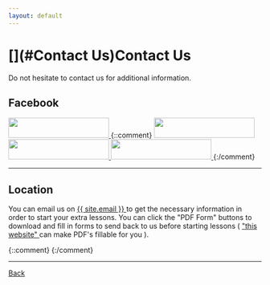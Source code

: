 ```yaml
---
layout: default
---
```


# [](#Contact Us)Contact Us
Do not hesitate to contact us for additional information.

## [](#Facebook)Facebook
<a href="https://www.facebook.com/Extra-Lessons-1542562155783455/"> <img src="https://cdn.jsdelivr.net/gh/HelloBeastie/HelloBeastie.github.io@master/_includes/facebook_g.svg"  width="200" height="40"> </a>
{::comment}
<a href="https://github.com"> <img src="https://cdn.jsdelivr.net/gh/HelloBeastie/HelloBeastie.github.io@master/_includes/github_g.svg"  width="200" height="40"> </a> 
<a href="https://www.instagram.com"> <img src="https://cdn.jsdelivr.net/gh/HelloBeastie/HelloBeastie.github.io@master/_includes/instagram_g.svg"  width="200" height="40"> </a> 
<a href="https://twitter.com"> <img src="https://cdn.jsdelivr.net/gh/HelloBeastie/HelloBeastie.github.io@master/_includes/twitter_g.svg"  width="200" height="40"> </a>
{:/comment}

* * *
## [](#Location)Location

You can email us on <a href="mailto:{{ site.email }}"> {{ site.email }} </a> to get the necessary information in order to start your extra lessons. You can click the "PDF Form" buttons to download and fill in forms to send back to us before starting lessons ( <a href="https://smallpdf.com/edit-pdf"> "this website" </a> can make PDF's fillable for you ).
 
{::comment}
{:/comment}

* * *
<a href="javascript:history.back()">Back</a>